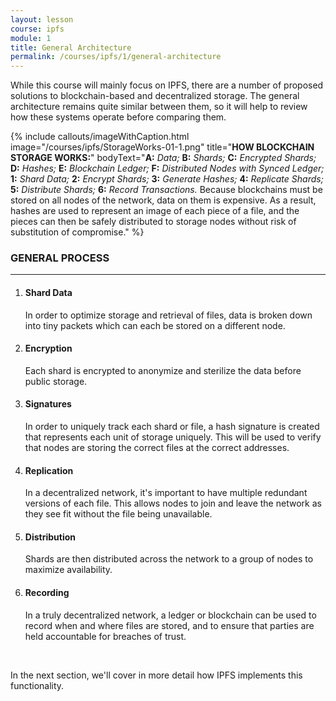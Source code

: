 ```yaml
---
layout: lesson
course: ipfs
module: 1
title: General Architecture 
permalink: /courses/ipfs/1/general-architecture
---
```



<span> <span class="openingParagraph">
While this course will mainly focus on IPFS, there are a number of proposed solutions to blockchain-based and decentralized storage. The general architecture remains quite similar between them, so it will help to review how these systems operate before comparing them.</span>

{% include callouts/imageWithCaption.html
	image="/courses/ipfs/StorageWorks-01-1.png"
	title="<b>HOW BLOCKCHAIN STORAGE WORKS:</b>"
	bodyText="<b>A:</b> <i>Data;</i> <b>B:</b> <i>Shards;</i> <b>C:</b> <i>Encrypted Shards;</i> <b>D:</b> <i>Hashes;</i> <b>E:</b> <i>Blockchain Ledger;</i> <b>F:</b> <i>Distributed Nodes with Synced Ledger;</i> <b>1:</b> <i>Shard Data;</i> <b>2:</b> <i>Encrypt Shards;</i> <b>3:</b> <i>Generate Hashes;</i> <b>4:</b> <i>Replicate Shards;</i> <b>5:</b> <i>Distribute Shards;</i> <b>6:</b> <i>Record Transactions.</i>
Because blockchains must be stored on all nodes of the network, data on them is expensive. As a result, hashes are used to represent an image of each piece of a file, and the pieces can then be safely distributed to storage nodes without risk of substitution of compromise."
%}

<h3>GENERAL PROCESS</h3>

<hr />

<ol>
 	<li>
<h4>Shard Data</h4>
In order to optimize storage and retrieval of files, data is broken down into tiny packets which can each be stored on a different node.</li>
 	<li>
<h4>Encryption</h4>
Each shard is encrypted to anonymize and sterilize the data before public storage.</li>
 	<li>
<h4>Signatures</h4>
In order to uniquely track each shard or file, a hash signature is created that represents each unit of storage uniquely. This will be used to verify that nodes are storing the correct files at the correct addresses.</li>
 	<li>
<h4>Replication</h4>
In a decentralized network, it's important to have multiple redundant versions of each file. This allows nodes to join and leave the network as they see fit without the file being unavailable.</li>
 	<li>
<h4>Distribution</h4>
Shards are then distributed across the network to a group of nodes to maximize availability.</li>
 	<li>
<h4>Recording</h4>
In a truly decentralized network, a ledger or blockchain can be used to record when and where files are stored, and to ensure that parties are held accountable for breaches of trust.</li>
</ol>
&nbsp;

In the next section, we'll cover in more detail how IPFS implements this functionality.
